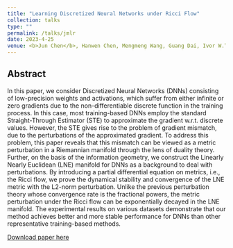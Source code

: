 ```yaml
---
title: "Learning Discretized Neural Networks under Ricci Flow"
collection: talks
type: ""
permalink: /talks/jmlr
date: 2023-4-25
venue: <b>Jun Chen</b>, Hanwen Chen, Mengmeng Wang, Guang Dai, Ivor W.Tsang and Yong Liu. &quot; Learning Discretized Neural Networks under Ricci Flow. &quot; <i>ArXiv</i>. 2023.
---
```

## Abstract

In this paper, we consider Discretized Neural Networks (DNNs) consisting of low-precision weights and activations, which suffer from either infinite or zero gradients due to the non-differentiable discrete function in the training process. In this case, most training-based DNNs employ the standard Straight-Through Estimator (STE) to approximate the gradient w.r.t. discrete values. However, the STE gives rise to the problem of gradient mismatch, due to the perturbations of the approximated gradient. To address this problem, this paper reveals that this mismatch can be viewed as a metric perturbation in a Riemannian manifold through the lens of duality theory. Further, on the basis of the information geometry, we construct the Linearly Nearly Euclidean (LNE) manifold for DNNs as a background to deal with perturbations. By introducing a partial differential equation on metrics, i.e., the Ricci flow, we prove the dynamical stability and convergence of the LNE metric with the L2-norm perturbation. Unlike the previous perturbation theory whose convergence rate is the fractional powers, the metric perturbation under the Ricci flow can be exponentially decayed in the LNE manifold. The experimental results on various datasets demonstrate that our method achieves better and more stable performance for DNNs than other representative training-based methods.


[Download paper here](http://junc-hen.github.io/files/jmlr.pdf)